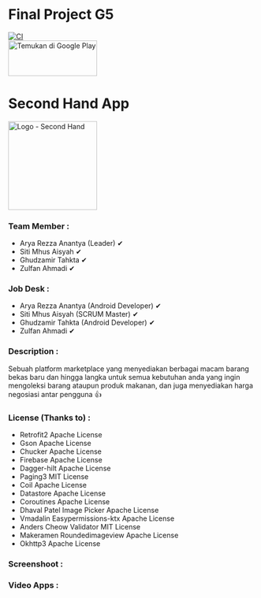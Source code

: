# Final Project G5
[![CI](https://github.com/rrfadilah/FinalProject-G5/actions/workflows/ci.yml/badge.svg?branch=main)](https://github.com/rrfadilah/FinalProject-G5/actions/workflows/ci.yml)
<br>
<a href='https://play.google.com/store/apps/details?id=id.co.binar.secondhand&pcampaignid=pcampaignidMKT-Other-global-all-co-prtnr-py-PartBadge-Mar2515-1'>
  <img alt='Temukan di Google Play' width="180" height="72" src='https://play.google.com/intl/id/badges/static/images/badges/id_badge_web_generic.png'/>
</a>

# Second Hand App
<img alt='Logo - Second Hand' width="180" height="180" src='https://user-images.githubusercontent.com/43742778/179236694-b1007e5b-2405-4038-b3c2-8cad56d3535b.png'/>

### Team Member :
- Arya Rezza Anantya (Leader) ✔
- Siti Mhus Aisyah ✔
- Ghudzamir Tahkta ✔
- Zulfan Ahmadi ✔

### Job Desk :
- Arya Rezza Anantya (Android Developer) ✔
- Siti Mhus Aisyah (SCRUM Master) ✔
- Ghudzamir Tahkta (Android Developer) ✔
- Zulfan Ahmadi ✔

### Description :
Sebuah platform marketplace yang menyediakan berbagai macam barang bekas baru dan hingga langka untuk semua kebutuhan anda yang ingin mengoleksi barang ataupun produk makanan, dan juga menyediakan harga negosiasi antar pengguna 👍

### License (Thanks to) :
- Retrofit2 Apache License
- Gson Apache License
- Chucker Apache License
- Firebase Apache License
- Dagger-hilt Apache License
- Paging3 MIT License
- Coil Apache License
- Datastore Apache License
- Coroutines Apache License
- Dhaval Patel Image Picker Apache License
- Vmadalin Easypermissions-ktx Apache License
- Anders Cheow Validator MIT License
- Makeramen Roundedimageview Apache License
- Okhttp3 Apache License

### Screenshoot :

### Video Apps :

